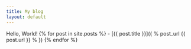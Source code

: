 ```yaml
---
title: My blog
layout: default
---
```

Hello, World!
  {% for post in site.posts %}
    - [{{ post.title }}]({ % post_url {{ post.url }} % })
  {% endfor %}
